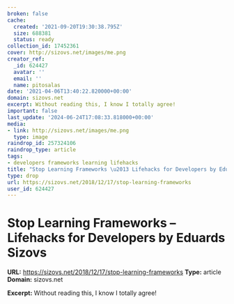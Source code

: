 ```yaml
---
broken: false
cache:
  created: '2021-09-20T19:30:38.795Z'
  size: 688381
  status: ready
collection_id: 17452361
cover: http://sizovs.net/images/me.png
creator_ref:
  _id: 624427
  avatar: ''
  email: ''
  name: pitosalas
date: '2021-04-06T13:40:22.820000+00:00'
domain: sizovs.net
excerpt: Without reading this, I know I totally agree!
important: false
last_update: '2024-06-24T17:08:33.818000+00:00'
media:
- link: http://sizovs.net/images/me.png
  type: image
raindrop_id: 257324106
raindrop_type: article
tags:
- developers frameworks learning lifehacks
title: "Stop Learning Frameworks \u2013 Lifehacks for Developers by Eduards Sizovs"
type: drop
url: https://sizovs.net/2018/12/17/stop-learning-frameworks
user_id: 624427
---
```


# Stop Learning Frameworks – Lifehacks for Developers by Eduards Sizovs

**URL:** https://sizovs.net/2018/12/17/stop-learning-frameworks
**Type:** article
**Domain:** sizovs.net

**Excerpt:** Without reading this, I know I totally agree!
